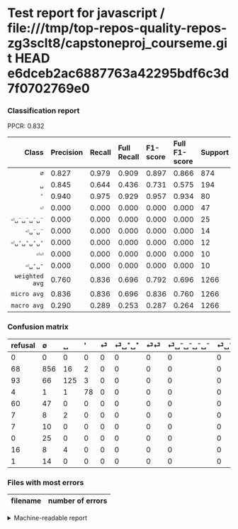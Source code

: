# Test report for javascript / file:///tmp/top-repos-quality-repos-zg3sclt8/capstoneproj_courseme.git HEAD e6dceb2ac6887763a42295bdf6c3d7f0702769e0

### Classification report

PPCR: 0.832

| Class | Precision | Recall | Full Recall | F1-score | Full F1-score | Support | Full Support | PPCR |
|------:|:----------|:-------|:------------|:---------|:---------|:--------|:-------------|:-----|
| `∅` | 0.827| 0.979| 0.909| 0.897| 0.866| 874| 942| 0.928 |
| `␣` | 0.845| 0.644| 0.436| 0.731| 0.575| 194| 287| 0.676 |
| `'` | 0.940| 0.975| 0.929| 0.957| 0.934| 80| 84| 0.952 |
| `⏎` | 0.000| 0.000| 0.000| 0.000| 0.000| 47| 107| 0.439 |
| `⏎␣⁻␣⁻␣⁻␣⁻` | 0.000| 0.000| 0.000| 0.000| 0.000| 25| 25| 1.000 |
| `⏎␣⁻␣⁻` | 0.000| 0.000| 0.000| 0.000| 0.000| 14| 15| 0.933 |
| `⏎␣⁺␣⁺␣⁺␣⁺` | 0.000| 0.000| 0.000| 0.000| 0.000| 12| 28| 0.429 |
| `⏎⏎` | 0.000| 0.000| 0.000| 0.000| 0.000| 10| 17| 0.588 |
| `⏎␣⁺␣⁺` | 0.000| 0.000| 0.000| 0.000| 0.000| 10| 17| 0.588 |
| `weighted avg` | 0.760| 0.836| 0.696| 0.792| 0.696| 1266| 1522| 0.832 |
| `micro avg` | 0.836| 0.836| 0.696| 0.836| 0.760| 1266| 1522| 0.832 |
| `macro avg` | 0.290| 0.289| 0.253| 0.287| 0.264| 1266| 1522| 0.832 |

### Confusion matrix

|refusal|  ∅| ␣| '| ⏎| ⏎␣⁺␣⁺| ⏎⏎| ⏎␣⁻␣⁻␣⁻␣⁻| ⏎␣⁺␣⁺␣⁺␣⁺| ⏎␣⁻␣⁻| 
|:---|:---|:---|:---|:---|:---|:---|:---|:---|:---|
|0 |0 |0 |0 |0 |0 |0 |0 |0 |0 |
|68 |856 |16 |2 |0 |0 |0 |0 |0 |0 |
|93 |66 |125 |3 |0 |0 |0 |0 |0 |0 |
|4 |1 |1 |78 |0 |0 |0 |0 |0 |0 |
|60 |47 |0 |0 |0 |0 |0 |0 |0 |0 |
|7 |8 |2 |0 |0 |0 |0 |0 |0 |0 |
|7 |10 |0 |0 |0 |0 |0 |0 |0 |0 |
|0 |25 |0 |0 |0 |0 |0 |0 |0 |0 |
|16 |8 |4 |0 |0 |0 |0 |0 |0 |0 |
|1 |14 |0 |0 |0 |0 |0 |0 |0 |0 |

### Files with most errors

| filename | number of errors|
|:----:|:-----|

<details>
    <summary>Machine-readable report</summary>
```json
{
  "cl_report": {"\u0027": {"f1-score": 0.9570552147239264, "precision": 0.9397590361445783, "recall": 0.975, "support": 80}, "macro avg": {"f1-score": 0.28720599739044794, "precision": 0.2901563078706435, "recall": 0.2887483256924621, "support": 1266}, "micro avg": {"f1-score": 0.8364928909952607, "precision": 0.8364928909952607, "recall": 0.8364928909952607, "support": 1266}, "weighted avg": {"f1-score": 0.7916149380652866, "precision": 0.7597760811116604, "recall": 0.8364928909952607, "support": 1266}, "\u2205": {"f1-score": 0.8968046097433211, "precision": 0.8270531400966183, "recall": 0.9794050343249427, "support": 874}, "\u23ce": {"f1-score": 0.0, "precision": 0.0, "recall": 0.0, "support": 47}, "\u23ce\u23ce": {"f1-score": 0.0, "precision": 0.0, "recall": 0.0, "support": 10}, "\u23ce\u2423\u207a\u2423\u207a": {"f1-score": 0.0, "precision": 0.0, "recall": 0.0, "support": 10}, "\u23ce\u2423\u207a\u2423\u207a\u2423\u207a\u2423\u207a": {"f1-score": 0.0, "precision": 0.0, "recall": 0.0, "support": 12}, "\u23ce\u2423\u207b\u2423\u207b": {"f1-score": 0.0, "precision": 0.0, "recall": 0.0, "support": 14}, "\u23ce\u2423\u207b\u2423\u207b\u2423\u207b\u2423\u207b": {"f1-score": 0.0, "precision": 0.0, "recall": 0.0, "support": 25}, "\u2423": {"f1-score": 0.7309941520467836, "precision": 0.8445945945945946, "recall": 0.6443298969072165, "support": 194}},
  "cl_report_full": {"\u0027": {"f1-score": 0.9341317365269461, "precision": 0.9397590361445783, "recall": 0.9285714285714286, "support": 84}, "macro avg": {"f1-score": 0.2638669892466418, "precision": 0.2901563078706435, "recall": 0.2525351534983351, "support": 1522}, "micro avg": {"f1-score": 0.7596843615494978, "precision": 0.8364928909952607, "recall": 0.6957950065703022, "support": 1522}, "weighted avg": {"f1-score": 0.6958886486752388, "precision": 0.7230108184335136, "recall": 0.6957950065703022, "support": 1522}, "\u2205": {"f1-score": 0.8659585230146687, "precision": 0.8270531400966183, "recall": 0.9087048832271762, "support": 942}, "\u23ce": {"f1-score": 0.0, "precision": 0.0, "recall": 0.0, "support": 107}, "\u23ce\u23ce": {"f1-score": 0.0, "precision": 0.0, "recall": 0.0, "support": 17}, "\u23ce\u2423\u207a\u2423\u207a": {"f1-score": 0.0, "precision": 0.0, "recall": 0.0, "support": 17}, "\u23ce\u2423\u207a\u2423\u207a\u2423\u207a\u2423\u207a": {"f1-score": 0.0, "precision": 0.0, "recall": 0.0, "support": 28}, "\u23ce\u2423\u207b\u2423\u207b": {"f1-score": 0.0, "precision": 0.0, "recall": 0.0, "support": 15}, "\u23ce\u2423\u207b\u2423\u207b\u2423\u207b\u2423\u207b": {"f1-score": 0.0, "precision": 0.0, "recall": 0.0, "support": 25}, "\u2423": {"f1-score": 0.574712643678161, "precision": 0.8445945945945946, "recall": 0.4355400696864111, "support": 287}},
  "ppcr": 0.8318002628120894
}
```
</details>
